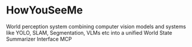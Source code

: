 # HowYouSeeMe
World perception system combining computer vision models and systems like YOLO, SLAM, Segmentation, VLMs etc into a unified World State Summarizer Interface MCP
